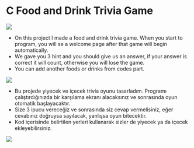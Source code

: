 # C Food and Drink Trivia Game
<img src="https://user-images.githubusercontent.com/73097560/115834477-dbab4500-a447-11eb-908a-139a6edaec5c.gif">

+ On this project I made a food and drink trivia game. When you start to program, you will se a welcome page after that game will begin automatically.
+ We gave you 3 hint and you should give us an answer, if your answer is correct it will count, otherwise you will lose the game. 
+ You can add another foods or drinks from codes part.

<img src="https://user-images.githubusercontent.com/73097560/115834477-dbab4500-a447-11eb-908a-139a6edaec5c.gif">

+ Bu projede yiyecek ve içecek trivia oyunu tasarladım. Programı çalıştırdığınızda bir karşılama ekranı alacaksınız ve sonrasında oyun otomatik başlayacaktır. 
+ Size 3 ipucu vereceğiz ve sonrasında siz cevap vermelisiniz, eğer cevabınız doğruysa sayılacak, yanlışsa oyun bitecektir.
+ Kod içerisinde belirtilen yerleri kullanarak sizler de yiyecek ya da içecek ekleyebilirsiniz.

<img src="https://user-images.githubusercontent.com/73097560/115834477-dbab4500-a447-11eb-908a-139a6edaec5c.gif">
